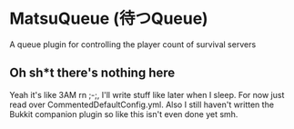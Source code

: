 # MatsuQueue (待つQueue)
A queue plugin for controlling the player count of survival servers

## Oh sh*t there's nothing here
Yeah it's like 3AM rn ;-;, I'll write stuff like later when I sleep. For now just read over CommentedDefaultConfig.yml. Also I still haven't written the Bukkit companion plugin so like this isn't even done yet smh.
